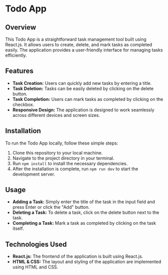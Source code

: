 # Todo App

## Overview
This Todo App is a straightforward task management tool built using React.js. It allows users to create, delete, and mark tasks as completed easily. The application provides a user-friendly interface for managing tasks efficiently.

## Features
- **Task Creation:** Users can quickly add new tasks by entering a title.
- **Task Deletion:** Tasks can be easily deleted by clicking on the delete button.
- **Task Completion:** Users can mark tasks as completed by clicking on the checkbox.
- **Responsive Design:** The application is designed to work seamlessly across different devices and screen sizes.

## Installation
To run the Todo App locally, follow these simple steps:
1. Clone this repository to your local machine.
2. Navigate to the project directory in your terminal.
3. Run `npm install` to install the necessary dependencies.
4. After the installation is complete, run `npm run dev` to start the development server.


## Usage
- **Adding a Task:** Simply enter the title of the task in the input field and press Enter or click the "Add" button.
- **Deleting a Task:** To delete a task, click on the delete button next to the task.
- **Completing a Task:** Mark a task as completed by clicking on the task itself.

## Technologies Used
- **React.js:** The frontend of the application is built using React.js.
- **HTML & CSS:** The layout and styling of the application are implemented using HTML and CSS.
